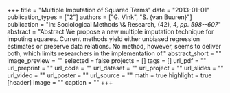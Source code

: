 +++
title = "Multiple Imputation of Squared Terms"
date = "2013-01-01"
publication_types = ["2"]
authors = ["G. Vink", "S. {van Buuren}"]
publication = "In: Sociological Methods \\& Research, (42), 4, _pp. 598--607_"
abstract = "Abstract We propose a new multiple imputation technique for imputing squares. Current methods yield either unbiased regression estimates or preserve data relations. No method, however, seems to deliver both, which limits researchers in the implementation of."
abstract_short = ""
image_preview = ""
selected = false
projects = []
tags = []
url_pdf = ""
url_preprint = ""
url_code = ""
url_dataset = ""
url_project = ""
url_slides = ""
url_video = ""
url_poster = ""
url_source = ""
math = true
highlight = true
[header]
image = ""
caption = ""
+++
